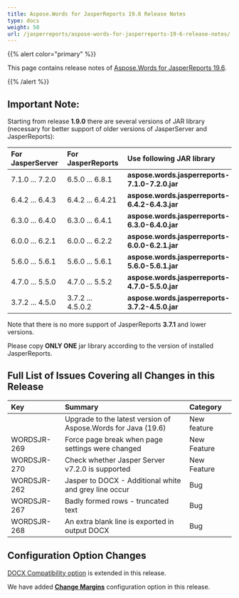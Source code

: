 ```yaml
---
title: Aspose.Words for JasperReports 19.6 Release Notes
type: docs
weight: 50
url: /jasperreports/aspose-words-for-jasperreports-19-6-release-notes/
---
```


{{% alert color="primary" %}} 

This page contains release notes of [Aspose.Words for JasperReports 19.6](https://downloads.aspose.com/words/jasperreports/new-releases/aspose.words-for-jasperreports-19.6/).

{{% /alert %}} 

## **Important Note:**

Starting from release **1.9.0** there are several versions of JAR library (necessary for better support of older versions of JasperServer and JasperReports):

|For <br>JasperServer |For <br>JasperReports |Use following JAR library |
| :- | :- | :- |
|7.1.0 ... 7.2.0|6.5.0 ... 6.8.1 |**aspose.words.jasperreports-7.1.0-7.2.0.jar**|
|6.4.2 ... 6.4.3|6.4.2 ... 6.4.21 |**aspose.words.jasperreports-6.4.2-6.4.3.jar**|
|6.3.0 ... 6.4.0|6.3.0 ... 6.4.1 |**aspose.words.jasperreports-6.3.0-6.4.0.jar**|
|6.0.0 ... 6.2.1|6.0.0 ... 6.2.2 |**aspose.words.jasperreports-6.0.0-6.2.1.jar**|
|5.6.0 ... 5.6.1|5.6.0 ... 5.6.1 |**aspose.words.jasperreports-5.6.0-5.6.1.jar**|
|4.7.0 ... 5.5.0|4.7.0 ... 5.5.2 |**aspose.words.jasperreports-4.7.0-5.5.0.jar**|
|3.7.2 ... 4.5.0|3.7.2 ... 4.5.0.2 |**aspose.words.jasperreports-3.7.2-4.5.0.jar**|
Note that there is no more support of JasperReports **3.7.1** and lower versions.

Please copy **ONLY ONE** jar library according to the version of installed JasperReports.

## **Full List of Issues Covering all Changes in this Release**

|Key |Summary |Category |
| :- | :- | :- |
| |Upgrade to the latest version of Aspose.Words for Java (19.6)|New feature|
|WORDSJR-269|Force page break when page settings were changed|New Feature |
|WORDSJR-270 |Check whether Jasper Server v7.2.0 is supported|New Feature |
|WORDSJR-262 |Jasper to DOCX - Additional white and grey line occur|Bug |
|WORDSJR-267|Badly formed rows - truncated text|Bug |
|WORDSJR-268|An extra blank line is exported in output DOCX|Bug |

## **Configuration Option Changes**

[DOCX Compatibility option](/words/jasperreports/compatibility-mode-for-docx-output/) is extended in this release.

We have added [**Change Margins**](/words/jasperreports/change-margins/) configuration option in this release.
